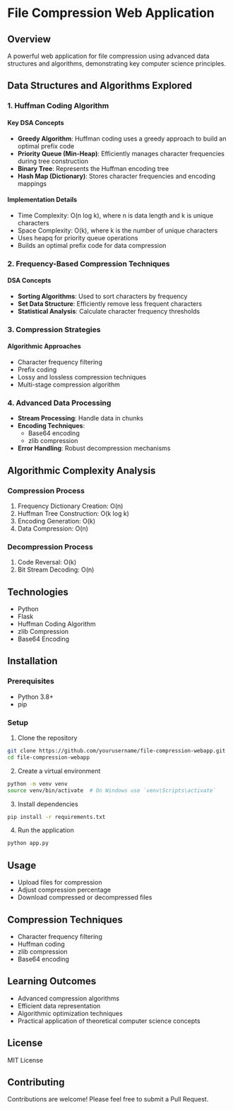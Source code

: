 # File Compression Web Application

## Overview
A powerful web application for file compression using advanced data structures and algorithms, demonstrating key computer science principles.

## Data Structures and Algorithms Explored

### 1. Huffman Coding Algorithm
#### Key DSA Concepts
- **Greedy Algorithm**: Huffman coding uses a greedy approach to build an optimal prefix code
- **Priority Queue (Min-Heap)**: Efficiently manages character frequencies during tree construction
- **Binary Tree**: Represents the Huffman encoding tree
- **Hash Map (Dictionary)**: Stores character frequencies and encoding mappings

#### Implementation Details
- Time Complexity: O(n log k), where n is data length and k is unique characters
- Space Complexity: O(k), where k is the number of unique characters
- Uses heapq for priority queue operations
- Builds an optimal prefix code for data compression

### 2. Frequency-Based Compression Techniques
#### DSA Concepts
- **Sorting Algorithms**: Used to sort characters by frequency
- **Set Data Structure**: Efficiently remove less frequent characters
- **Statistical Analysis**: Calculate character frequency thresholds

### 3. Compression Strategies
#### Algorithmic Approaches
- Character frequency filtering
- Prefix coding
- Lossy and lossless compression techniques
- Multi-stage compression algorithm

### 4. Advanced Data Processing
- **Stream Processing**: Handle data in chunks
- **Encoding Techniques**: 
  - Base64 encoding
  - zlib compression
- **Error Handling**: Robust decompression mechanisms

## Algorithmic Complexity Analysis

### Compression Process
1. Frequency Dictionary Creation: O(n)
2. Huffman Tree Construction: O(k log k)
3. Encoding Generation: O(k)
4. Data Compression: O(n)

### Decompression Process
1. Code Reversal: O(k)
2. Bit Stream Decoding: O(n)

## Technologies
- Python
- Flask
- Huffman Coding Algorithm
- zlib Compression
- Base64 Encoding

## Installation

### Prerequisites
- Python 3.8+
- pip

### Setup
1. Clone the repository
```bash
git clone https://github.com/yourusername/file-compression-webapp.git
cd file-compression-webapp
```

2. Create a virtual environment
```bash
python -m venv venv
source venv/bin/activate  # On Windows use `venv\Scripts\activate`
```

3. Install dependencies
```bash
pip install -r requirements.txt
```

4. Run the application
```bash
python app.py
```

## Usage
- Upload files for compression
- Adjust compression percentage
- Download compressed or decompressed files

## Compression Techniques
- Character frequency filtering
- Huffman coding
- zlib compression
- Base64 encoding

## Learning Outcomes
- Advanced compression algorithms
- Efficient data representation
- Algorithmic optimization techniques
- Practical application of theoretical computer science concepts

## License
MIT License

## Contributing
Contributions are welcome! Please feel free to submit a Pull Request.
